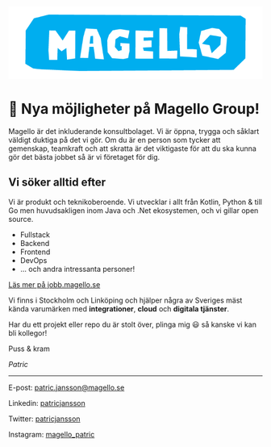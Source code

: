 ![Magello Group Logotype](/logotype/PNG_RGB/Magello_Cyan_RGB.png)

# 🚀 Nya möjligheter på Magello Group!

Magello är det inkluderande konsultbolaget. Vi är öppna, trygga och såklart väldigt duktiga på det vi gör. Om du är en person som tycker att gemenskap, teamkraft och att skratta är det viktigaste för att du ska kunna gör det bästa jobbet så är vi företaget för dig.

## Vi söker alltid efter 

Vi är produkt och teknikoberoende. Vi utvecklar i allt från Kotlin, Python & till Go men huvudsakligen inom Java och .Net ekosystemen, och vi gillar open source.

* Fullstack
* Backend
* Frontend
* DevOps
* ... och andra intressanta personer!

[Läs mer på jobb.magello.se](https://jobb.magello.se/jobs)

Vi finns i Stockholm och Linköping och hjälper några av Sveriges mäst kända varumärken med **integrationer**, **cloud** och **digitala tjänster**. 

Har du ett projekt eller repo du är stolt över, plinga mig 😃 så kanske vi kan bli kollegor!

Puss & kram

_Patric_

___

E-post: [patric.jansson@magello.se](mailto:patric.jansson@magello.se)

Linkedin: [patricjansson](http://linkedin.com/in/patricjansson/)

Twitter: [patricjansson](https://twitter.com/patricjansson)

Instagram: [magello_patric](http://instagram.com/magello_patric/)
